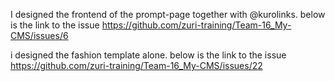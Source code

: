 I designed the frontend of the prompt-page together with @kurolinks. below is the link to the issue
https://github.com/zuri-training/Team-16_My-CMS/issues/6

i designed the fashion template alone. below is the link to the issue
https://github.com/zuri-training/Team-16_My-CMS/issues/22

